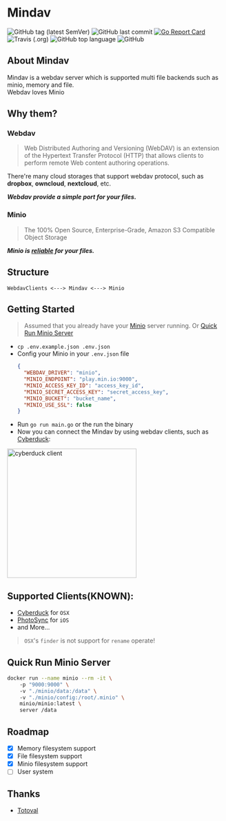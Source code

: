 # Mindav
![GitHub tag (latest SemVer)](https://img.shields.io/github/tag/totoval/mindav.svg)
![GitHub last commit](https://img.shields.io/github/last-commit/totoval/mindav.svg)
[![Go Report Card](https://goreportcard.com/badge/github.com/totoval/mindav)](https://goreportcard.com/report/github.com/totoval/mindav)
![Travis (.org)](https://img.shields.io/travis/totoval/mindav.svg)
![GitHub top language](https://img.shields.io/github/languages/top/totoval/mindav.svg)
![GitHub](https://img.shields.io/github/license/totoval/mindav.svg)

## About Mindav
Mindav is a webdav server which is supported multi file backends such as minio, memory and file.  
Webdav loves Minio

## Why them?
### Webdav

> Web Distributed Authoring and Versioning (WebDAV) is an extension of the Hypertext Transfer Protocol (HTTP) that allows clients to perform remote Web content authoring operations.   

There're many cloud storages that support webdav protocol, such as **dropbox**, **owncloud**, **nextcloud**, etc.   
  
***Webdav provide a simple port for your files.***

### Minio
> The 100% Open Source, Enterprise-Grade, Amazon S3 Compatible Object Storage  
  
***Minio is [reliable](https://docs.min.io/docs/minio-erasure-code-quickstart-guide.html) for your files.***

## Structure

`WebdavClients <---> Mindav <---> Minio `

## Getting Started
> Assumed that you already have your [Minio](https://github.com/minio/minio) server running. Or [Quick Run Minio Server](#quick-run-minio-server) 
* `cp .env.example.json .env.json`
* Config your Minio in your `.env.json` file
    ```json
    {
      "WEBDAV_DRIVER": "minio",
      "MINIO_ENDPOINT": "play.min.io:9000",
      "MINIO_ACCESS_KEY_ID": "access_key_id",
      "MINIO_SECRET_ACCESS_KEY": "secret_access_key",
      "MINIO_BUCKET": "bucket_name",
      "MINIO_USE_SSL": false
    }
    ```
* Run `go run main.go` or the run the binary
* Now you can connect the Mindav by using webdav clients, such as [Cyberduck](http://cyberduck.io):  
<img src="https://raw.githubusercontent.com/totoval/mindav/master/readme_assets/D133AD6B-755F-4878-826F-FC9A6A0BA273.png" alt="cyberduck client" width="300" />

## Supported Clients(KNOWN):   
* [Cyberduck](http://cyberduck.io) for `OSX`  
* [PhotoSync](http://www.photosync-app.com) for `iOS`
* and More...
> `OSX`'s `finder` is not support for `rename` operate!

## Quick Run Minio Server
```sh
docker run --name minio --rm -it \ 
    -p "9000:9000" \ 
    -v "./minio/data:/data" \ 
    -v "./minio/config:/root/.minio" \ 
    minio/minio:latest \ 
    server /data
```

## Roadmap
- [x] Memory filesystem support
- [x] File filesystem support
- [x] Minio filesystem support
- [ ] User system

## Thanks
* [Totoval](https://github.com/totoval/totoval)
